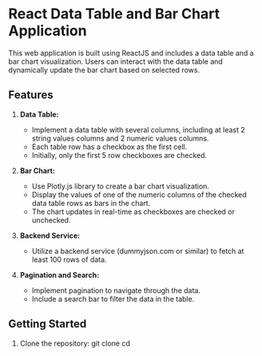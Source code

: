 # React Data Table and Bar Chart Application

This web application is built using ReactJS and includes a data table and a bar chart visualization. Users can interact with the data table and dynamically update the bar chart based on selected rows.

## Features

1. **Data Table:**
   - Implement a data table with several columns, including at least 2 string values columns and 2 numeric values columns.
   - Each table row has a checkbox as the first cell.
   - Initially, only the first 5 row checkboxes are checked.

2. **Bar Chart:**
   - Use Plotly.js library to create a bar chart visualization.
   - Display the values of one of the numeric columns of the checked data table rows as bars in the chart.
   - The chart updates in real-time as checkboxes are checked or unchecked.

3. **Backend Service:**
   - Utilize a backend service (dummyjson.com or similar) to fetch at least 100 rows of data.

4. **Pagination and Search:**
   - Implement pagination to navigate through the data.
   - Include a search bar to filter the data in the table.

## Getting Started

1. Clone the repository:
   git clone <repository-url>
   cd <project-folder>
